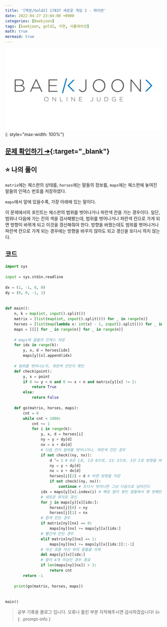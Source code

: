 ```yaml
---
title: '[백준/Gold2] 17837 새로운 게임 2 - 파이썬'
date: 2022-04-27 23:04:00 +0900
categories: [Baekjoon]
tags: [baekjoon, gold2, 구현, 시뮬레이션]
math: true
mermaid: true
---
```


![](/assets/images/banners/baekjoon_banner.png){: style="max-width: 100%"}

## [문제 확인하기 ➔](https://www.acmicpc.net/problem/17837){:target="_blank"}

## ⭐️ 나의 풀이

`matrix`에는 체스판의 상태를, `horses`에는 말들의 정보를, `maps`에는 체스판에 놓여진 말들의 인덱스 번호를 저장하였다.

`maps`에서 앞에 있을수록, 가장 아래에 있는 말이다.

이 문제에서의 포인트는 체스판의 범위를 벗어나거나 파란색 칸을 가는 경우이다. 일단, 범위나 다음에 가는 칸의 색을 검사해봤는데, 범위를 벗어나거나 파란색 칸으로 가게 되면 방향이 바뀌게 되고 이것을 갱신해줘야 한다. 방향을 바꿨는데도 범위를 벗어나거나 파란색 칸으로 가게 되는 경우에는 방향을 바꾸지 않아도 되고 갱신을 또다시 하지 않는다. 

## 코드

```python
import sys

input = sys.stdin.readline

dx = (1, -1, 0, 0)
dy = (0, 0, -1, 1)


def main():
    n, k = map(int, input().split())
    matrix = [list(map(int, input().split())) for _ in range(n)]
    horses = [list(map(lambda x: int(x) - 1, input().split())) for _ in range(k)]
    maps = [[[] for _ in range(n)] for _ in range(n)]

    # maps에 말들의 인덱스 저장
    for idx in range(k):
        y, x, d = horses[idx]
        maps[y][x].append(idx)

    # 범위를 벗어나는지, 파란색 칸인지 확인
    def check(point):
        y, x = point
        if 0 <= y < n and 0 <= x < n and matrix[y][x] != 2:
            return True
        else:
            return False

    def go(matrix, horses, maps):
        cnt = 0
        while cnt < 1000:
            cnt += 1
            for i in range(k):
                y, x, d = horses[i]
                ny = y + dy[d]
                nx = x + dx[d]
                # 다음 칸이 범위를 벗어나거나, 파란색 칸인 경우
                if not check((ny, nx)):
                    d ^= 1 # 0은 1로, 1은 0으로, 2는 3으로, 3은 2로 방향을 바꾼다
                    ny = y + dy[d]
                    nx = x + dx[d]
                    horses[i][2] = d # 바뀐 방향을 저장
                    if not check((ny, nx)):
                        continue # 또다시 벗어나면 그냥 다음으로 넘어간다
                idx = maps[y][x].index(i) # 해당 말이 쌓인 말들에서 몇 번째인지 
                # 새로운 위치로 갱신
                for j in maps[y][x][idx:]:
                    horses[j][0] = ny
                    horses[j][1] = nx
                # 흰색 칸인 경우
                if matrix[ny][nx] == 0:
                    maps[ny][nx] += maps[y][x][idx:]
                # 빨간색 칸인 경우
                elif matrix[ny][nx] == 1:
                    maps[ny][nx] += maps[y][x][idx:][::-1]
                # 자신 포함 자신 위의 말들을 삭제
                del maps[y][x][idx:]
                # 말이 4개 이상인 경우 종료
                if len(maps[ny][nx]) > 3:
                    return cnt
        return -1

    print(go(matrix, horses, maps))


main()
```

> 공부 기록용 블로그 입니다. 오류나 틀린 부분 지적해주시면 감사하겠습니다! 👍
{: .prompt-info }